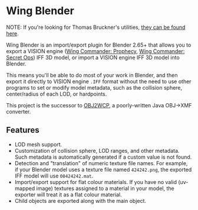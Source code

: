 Wing Blender
============

NOTE: If you're looking for Thomas Bruckner's utilities, [they can be found here](http://www.ciinet.org/kevin/tbruckner).

Wing Blender is an import/export plugin for Blender 2.65+ that allows you to
export a VISION engine ([Wing Commander: Prophecy](http://www.wcnews.com/wcpedia/Wing_Commander:_Prophecy),
[Wing Commander: Secret Ops](http://www.wcnews.com/wcpedia/Wing_Commander:_Secret_Ops))
IFF 3D model, or import a VISION engine IFF 3D model into Blender.

This means you'll be able to do most of your work in Blender, and then export
it directly to VISION engine `.IFF` format without the need to use other programs
to set or modify model metadata, such as the collision sphere, center/radius of
each LOD, or hardpoints.

This project is the successor to [OBJ2WCP](http://www.ciinet.org/kevin/java),
a poorly-written Java OBJ->XMF converter.

Features
--------

- LOD mesh support.
- Customization of collision sphere, LOD ranges, and other metadata.
  Such metadata is automatically generated if a custom value is not found.
- Detection and "translation" of numeric texture file names.
  For example, if your Blender model uses a texture file named `424242.png`,
  the exported IFF model will use `00424242.mat`.
- Import/export support for flat colour materials. If you have no valid
  (uv-mapped image) textures assigned to a material in your model, the exporter
  will treat it as a flat colour material.
- Child objects are exported along with the main object.
